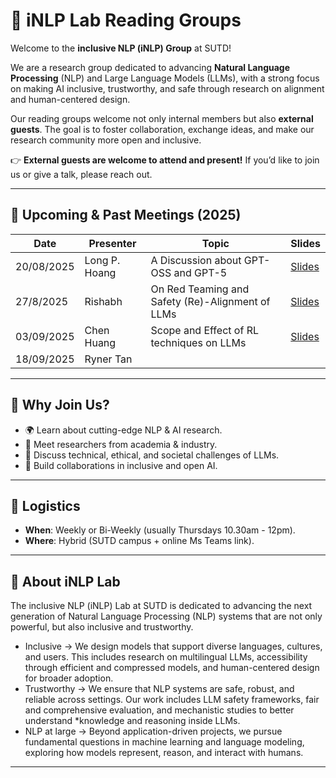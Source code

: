 # 🧠 iNLP Lab Reading Groups  

Welcome to the **inclusive NLP (iNLP) Group** at SUTD!  

We are a research group dedicated to advancing **Natural Language Processing** (NLP) and Large Language Models (LLMs), with a strong focus on making AI inclusive, trustworthy, and safe through research on alignment and human-centered design.

Our reading groups welcome not only internal members but also **external guests**. The goal is to foster collaboration, exchange ideas, and make our research community more open and inclusive.  

👉 **External guests are welcome to attend and present!** If you’d like to join us or give a talk, please reach out.  

---

## 📅 Upcoming & Past Meetings (2025)

| Date       | Presenter       | Topic                                               | Slides |
|------------|----------------|----------------------------------------------------|--------|
| 20/08/2025  | Long P. Hoang  | A Discussion about GPT-OSS and GPT-5               | [Slides](https://isaac-lab.sg.larksuite.com/slides/RFULsHrq0lffkMdKennlShiSgki?from=from_copylink) |
| 27/8/2025 | Rishabh        | On Red Teaming and Safety (Re)-Alignment of LLMs   | [Slides](2.%20Rishabh-SUTD-NLP-LAB_27Aug25.pdf) |
| 03/09/2025  | Chen Huang     | Scope and Effect of RL techniques on LLMs          | [Slides](https://isaac-lab.sg.larksuite.com/slides/Ibs9sBQMSlphIfdj2Mnl963Kg6d?from=from_copylink) |
| 18/09/2025  | Ryner Tan    |           |  |
---

## 🎯 Why Join Us?

- 🌍 Learn about cutting-edge NLP & AI research.  
- 🤝 Meet researchers from academia & industry.  
- 🧩 Discuss technical, ethical, and societal challenges of LLMs.  
- 🚀 Build collaborations in inclusive and open AI.  

---

## 📍 Logistics

- **When**: Weekly or Bi-Weekly (usually Thursdays 10.30am - 12pm).  
- **Where**: Hybrid (SUTD campus + online Ms Teams link).  

---

## 🌟 About iNLP Lab

The inclusive NLP (iNLP) Lab at SUTD is dedicated to advancing the next generation of Natural Language Processing (NLP) systems that are not only powerful, but also inclusive and trustworthy.
- Inclusive → We design models that support diverse languages, cultures, and users. This includes research on multilingual LLMs, accessibility through efficient and compressed models, and human-centered design for broader adoption.
- Trustworthy → We ensure that NLP systems are safe, robust, and reliable across settings. Our work includes LLM safety frameworks, fair and comprehensive evaluation, and mechanistic studies to better understand *knowledge and reasoning inside LLMs.
- NLP at large → Beyond application-driven projects, we pursue fundamental questions in machine learning and language modeling, exploring how models represent, reason, and interact with humans.

---